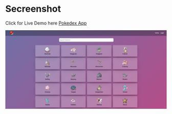 # Secreenshot

Click for Live Demo here [Pokedex App](https://main--magenta-malabi-cec339.netlify.app/)

<img src='src/assets/photo.png' />
